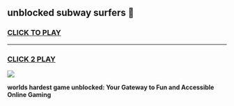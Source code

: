 
## unblocked subway surfers 👋
<h3>
<a href="https://premium.freeplayer.one?title=unblocked_subway_surfers&ref=13F">CLICK TO PLAY</a></h3>
<hr>

<h3>
<a href="https://premium.freeplayer.one?title=unblocked_subway_surfers&ref=13F">CLICK 2 PLAY</a>
  
</h3>

<a href="https://premium.freeplayer.one?title=unblocked_subway_surfers&ref=12F/"><img src="https://clearcache.store/games.png"></a>


**worlds hardest game unblocked: Your Gateway to Fun and Accessible Online Gaming**
